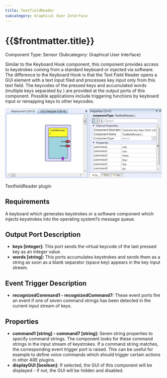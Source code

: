 ```yaml
---
title: TextfieldReader
subcategory: Graphical User Interface
---
```


# {{$frontmatter.title}}

Component Type: Sensor (Subcategory: Graphical User Interface)

Similar to the Keyboard Hook component, this component provides access to keystrokes coming from a standard keyboard or injected via software. The difference to the Keyboard Hook is that the Text Field Reader opens a GUI element with a text input filed and processes key input only from this text field. The keycodes of the pressed keys and accumulated words (multiple keys separated by ) are provided at the output ports of this component. Possible applications include triggering functions by keyboard input or remapping keys to other keycodes.

![Screenshot: TextfieldReader plugin](./img/textfieldreader.jpg "Screenshot: TextfieldReader plugin")

TextfieldReader plugin

## Requirements

A keyboard which generates keystrokes or a software component which injects keystrokes into the operating system?s message queue.

## Output Port Description

- **keys \[integer\]:** This port sends the virtual keycode of the last pressed key as an integer value.
- **words \[string\]:** This ports accumulates keystrokes and sends them as a string as soon as a blank separator (space key) appears in the key input stream.

## Event Trigger Description

- **recognizedCommand1 - recognizedCommand7:** These event ports fire an event if one of seven command strings has been detected in the current input stream of keys.

## Properties

- **command1 \[string\] - command7 \[string\]:** Seven string properties to specify command strings. The component looks for these command strings in the input stream of keystrokes. If a command string matches, the corresponding event trigger port is raised. This can be useful for example to define voice commands which should trigger certain actions in other ARE plugins.
- **displayGUI \[boolean\]:** If selected, the GUI of this component will be displayed - if not, the GUI will be hidden and disabled.
